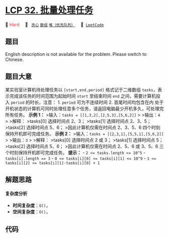 # [LCP 32. 批量处理任务](https://leetcode.cn/problems/t3fKg1)

🔴 <font color=#ff334b>Hard</font>&emsp; 🔖&ensp; [`贪心`](/tag/greedy.md) [`数组`](/tag/array.md) [`堆（优先队列）`](/tag/heap-priority-queue.md)&emsp; 🔗&ensp;[`LeetCode`](https://leetcode.cn/problems/t3fKg1)

## 题目

English description is not available for the problem. Please switch to
Chinese.


## 题目大意

某实验室计算机待处理任务以 `[start,end,period]` 格式记于二维数组 `tasks`，表示完成该任务的时间范围为起始时间 `start`
至结束时间 `end` 之间，需要计算机投入 `period` 的时长，注意： 1\. `period` 可为不连续时间 2\. 首尾时间均包含在内
处于开机状态的计算机可同时处理任意多个任务，请返回电脑最少开机多久，可处理完所有任务。 **示例 1：** >输入：`tasks =
[[1,3,2],[2,5,3],[5,6,2]]` > >输出：`4` > >解释： >tasks[0] 选择时间点 2、3； >tasks[1]
选择时间点 2、3、5； >tasks[2] 选择时间点 5、6； >因此计算机仅需在时间点 2、3、5、6 四个时刻保持开机即可完成任务。 **示例
2：** >输入：`tasks = [[2,3,1],[5,5,1],[5,6,2]]` > >输出：`3` > >解释： >tasks[0] 选择时间点
2 或 3； >tasks[1] 选择时间点 5； >tasks[2] 选择时间点 5、6； >因此计算机仅需在时间点 2、5、6 或 3、5、6
三个时刻保持开机即可完成任务。 **提示：** \- `2 <= tasks.length <= 10^5` \- `tasks[i].length ==
3` \- `0 <= tasks[i][0] <= tasks[i][1] <= 10^9` \- `1 <= tasks[i][2] <=
tasks[i][1]-tasks[i][0] + 1`


## 解题思路

#### 复杂度分析

- **时间复杂度**：`O()`，
- **空间复杂度**：`O()`，

## 代码

```javascript

```
